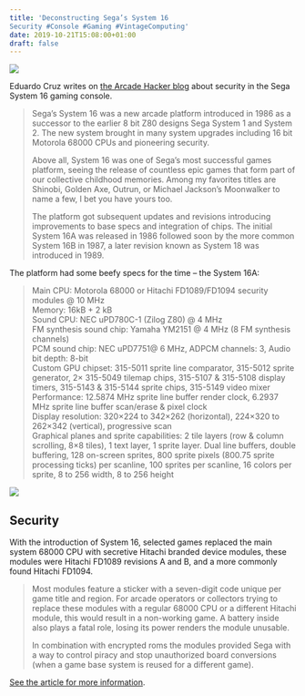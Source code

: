 ```yaml
---
title: 'Deconstructing Sega’s System 16
Security #Console #Gaming #VintageComputing'
date: 2019-10-21T15:08:00+01:00
draft: false
---
```


![](https://cdn-blog.adafruit.com/uploads/2019/10/Untitled-75.png)

Eduardo Cruz writes on [the Arcade Hacker blog](http://arcadehacker.blogspot.com/) about security in the Sega System 16 gaming console.

> Sega’s System 16 was a new arcade platform introduced in 1986 as a successor to the earlier 8 bit Z80 designs Sega System 1 and System 2. The new system brought in many system upgrades including 16 bit Motorola 68000 CPUs and pioneering security.
> 
> Above all, System 16 was one of Sega’s most successful games platform, seeing the release of countless epic games that form part of our collective childhood memories. Among my favorites titles are Shinobi, Golden Axe, Outrun, or Michael Jackson’s Moonwalker to name a few, I bet you have yours too.
> 
> The platform got subsequent updates and revisions introducing improvements to base specs and integration of chips. The initial System 16A was released in 1986 followed soon by the more common System 16B in 1987, a later revision known as System 18 was introduced in 1989.

The platform had some beefy specs for the time – the System 16A:

> Main CPU: Motorola 68000 or Hitachi FD1089/FD1094 security modules @ 10 MHz  
> Memory: 16kB + 2 kB  
> Sound CPU: NEC uPD780C-1 (Zilog Z80) @ 4 MHz  
> FM synthesis sound chip: Yamaha YM2151 @ 4 MHz (8 FM synthesis channels)  
> PCM sound chip: NEC uPD7751@ 6 MHz, ADPCM channels: 3, Audio bit depth: 8-bit  
> Custom GPU chipset: 315-5011 sprite line comparator, 315-5012 sprite generator, 2× 315-5049 tilemap chips, 315-5107 & 315-5108 display timers, 315-5143 & 315-5144 sprite chips, 315-5149 video mixer  
> Performance: 12.5874 MHz sprite line buffer render clock, 6.2937 MHz sprite line buffer scan/erase & pixel clock  
> Display resolution: 320×224 to 342×262 (horizontal), 224×320 to 262×342 (vertical), progressive scan  
> Graphical planes and sprite capabilities: 2 tile layers (row & column scrolling, 8×8 tiles), 1 text layer, 1 sprite layer. Dual line buffers, double buffering, 128 on-screen sprites, 800 sprite pixels (800.75 sprite processing ticks) per scanline, 100 sprites per scanline, 16 colors per sprite, 8 to 256 width, 8 to 256 height

![](https://1.bp.blogspot.com/-b-bzvDr-lcY/XaGw89uIHtI/AAAAAAAAC78/_1Og9DCtHrw-dNUDpXmM3C8QcCyiHHhvwCLcBGAsYHQ/s1600/AlienSyndrome.pcb.jpg)

Security
--------

With the introduction of System 16, selected games replaced the main system 68000 CPU with secretive Hitachi branded device modules, these modules were Hitachi FD1089 revisions A and B, and a more commonly found Hitachi FD1094.

> Most modules feature a sticker with a seven-digit code unique per game title and region. For arcade operators or collectors trying to replace these modules with a regular 68000 CPU or a different Hitachi module, this would result in a non-working game. A battery inside also plays a fatal role, losing its power renders the module unusable.
> 
> In combination with encrypted roms the modules provided Sega with a way to control piracy and stop unauthorized board conversions (when a game base system is reused for a different game).

[See the article for more information](http://arcadehacker.blogspot.com/2019/10/deconstructing-sega-system16-security-part1.html).